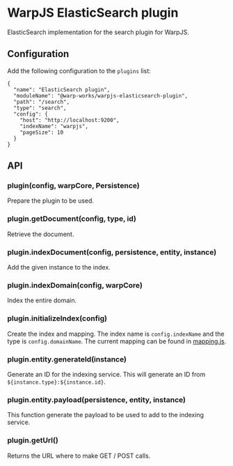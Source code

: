 # WarpJS ElasticSearch plugin

ElasticSearch implementation for the search plugin for WarpJS.

## Configuration

Add the following configuration to the `plugins` list:

    {
      "name": "ElasticSearch plugin",
      "moduleName": "@warp-works/warpjs-elasticsearch-plugin",
      "path": "/search",
      "type": "search",
      "config": {
        "host": "http://localhost:9200",
        "indexName": "warpjs",
        "pageSize": 10
      }
    }


## API


### plugin(config, warpCore, Persistence)

Prepare the plugin to be used.


### plugin.getDocument(config, type, id)

Retrieve the document.


### plugin.indexDocument(config, persistence, entity, instance)

Add the given instance to the index.


### plugin.indexDomain(config, warpCore)

Index the entire domain.


### plugin.initializeIndex(config)

Create the index and mapping. The index name is `config.indexName` and the type
is `config.domainName`. The current mapping can be found in
[mapping.js](lib/initialize-index/mapping.js).


### plugin.entity.generateId(instance)

Generate an ID for the indexing service. This will generate an ID from
`${instance.type}:${instance.id}`.


### plugin.entity.payload(persistence, entity, instance)

This function generate the payload to be used to add to the indexing service.


### plugin.getUrl()

Returns the URL where to make GET / POST calls.
